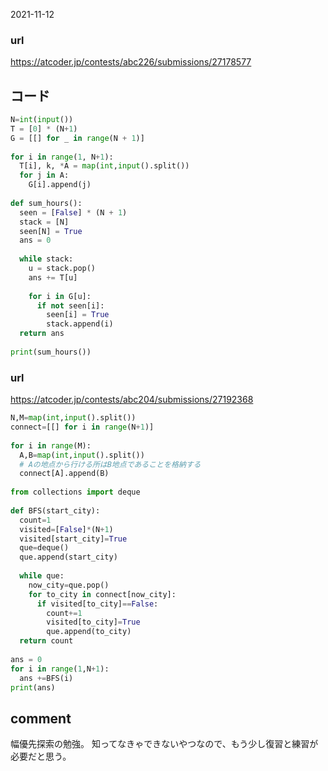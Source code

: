 2021-11-12

### url
https://atcoder.jp/contests/abc226/submissions/27178577

## コード

```python
N=int(input())
T = [0] * (N+1)
G = [[] for _ in range(N + 1)]
 
for i in range(1, N+1):
  T[i], k, *A = map(int,input().split())
  for j in A:
    G[i].append(j)
 
def sum_hours():
  seen = [False] * (N + 1)
  stack = [N]
  seen[N] = True
  ans = 0
  
  while stack:
    u = stack.pop()
    ans += T[u]
    
    for i in G[u]:
      if not seen[i]:
        seen[i] = True
        stack.append(i)
  return ans
 
print(sum_hours())
```

### url
https://atcoder.jp/contests/abc204/submissions/27192368


```python
N,M=map(int,input().split())
connect=[[] for i in range(N+1)]
 
for i in range(M):
  A,B=map(int,input().split())
  # Aの地点から行ける所はB地点であることを格納する
  connect[A].append(B)
 
from collections import deque
 
def BFS(start_city):
  count=1
  visited=[False]*(N+1)
  visited[start_city]=True
  que=deque()
  que.append(start_city)
  
  while que:
    now_city=que.pop()
    for to_city in connect[now_city]:
      if visited[to_city]==False:
        count+=1
        visited[to_city]=True
        que.append(to_city)
  return count
 
ans = 0
for i in range(1,N+1):
  ans +=BFS(i)
print(ans)
```
  

## comment
幅優先探索の勉強。
知ってなきゃできないやつなので、もう少し復習と練習が必要だと思う。
